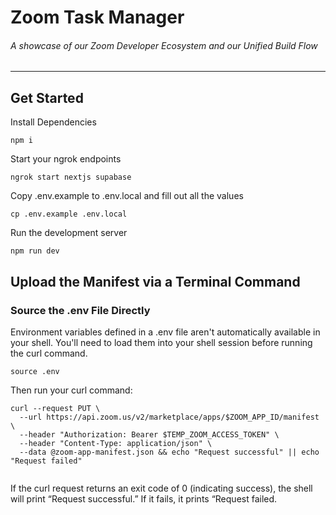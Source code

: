 # Zoom Task Manager
###### A showcase of our Zoom Developer Ecosystem and our Unified Build Flow
___

## Get Started

Install Dependencies

```shell
npm i
```

Start your ngrok endpoints

```shell
ngrok start nextjs supabase
```

Copy .env.example to .env.local and fill out all the values

```shell
cp .env.example .env.local
```

Run the development server

```shell
npm run dev
```

## Upload the Manifest via a Terminal Command

### Source the .env File Directly

Environment variables defined in a .env file aren't automatically available in your shell. You'll need to load them into your shell session before running the curl command.

```shell
source .env

```

Then run your curl command:

```shell
curl --request PUT \
  --url https://api.zoom.us/v2/marketplace/apps/$ZOOM_APP_ID/manifest \
  --header "Authorization: Bearer $TEMP_ZOOM_ACCESS_TOKEN" \
  --header "Content-Type: application/json" \
  --data @zoom-app-manifest.json && echo "Request successful" || echo "Request failed"


```
If the curl request returns an exit code of 0 (indicating success), the shell will print “Request successful.” If it fails, it prints “Request failed.

